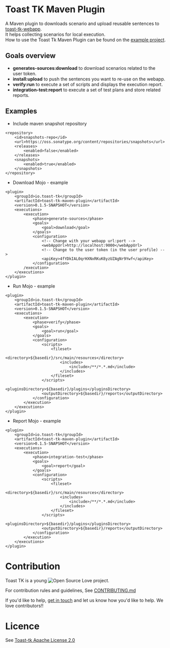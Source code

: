# Toast TK Maven Plugin

A Maven plugin to downloads scenario and upload reusable sentences to  [toast-tk-webapp](https://github.com/toast-tk/toast-tk-webapp).   
It helps collecting scenarios for local execution.  
How to use the Toast Tk Maven Plugin can be found on the [example project](https://github.com/toast-tk/toast-tk-examples).  

## Goals overview 
* __generates-sources:download__ to download scenarios related to the user token.
* __install:upload__ to push the sentences you want to re-use on the webapp.
* __verify:run__ to execute a set of scripts and displays the execution report.
* __integration-test:report__ to execute a set of test plans and store related reports.

## Examples

* Include maven snapshot repository
```
<repository>
	<id>snapshots-repo</id>
	<url>https://oss.sonatype.org/content/repositories/snapshots</url>
	<releases>
		<enabled>false</enabled>
	</releases>
	<snapshots>
		<enabled>true</enabled>
	</snapshots>
</repository>
```

* Download Mojo - example

```
<plugin>
	<groupId>io.toast-tk</groupId>
	<artifactId>toast-tk-maven-plugin</artifactId>
	<version>0.1.5-SNAPSHOT</version>
	<executions>
		<execution>
			<phase>generate-sources</phase>
			<goals>
				<goal>download</goal>
			</goals>
			<configuration>
				<!-- Change with your webapp url:port -->
				<webAppUrl>http://localhost:9000</webAppUrl>
				<!-- Change to the user token (in the user profile) -->
				<apiKey>4fYDkIAL0qrHXNxRKuK8yzUZAgNr9Ywf</apiKey>
			</configuration>
		/execution>
	</executions>
</plugin>
```


* Run Mojo - example
```
<plugin>
	<groupId>io.toast-tk</groupId>
	<artifactId>toast-tk-maven-plugin</artifactId>
	<version>0.1.5-SNAPSHOT</version>
	<executions>
		<execution>
			<phase>verify</phase>
			<goals>
				<goal>run</goal>
			</goals>
			<configuration>
				<scripts>
					<fileset>
						<directory>${basedir}/src/main/resources</directory>
						<includes>
							<include>/**/*.*.md</include>
						</includes>
					</fileset>
				</scripts>
				<pluginsDirectory>${basedir}/plugins</pluginsDirectory>
				<outputDirectory>${basedir}/reports</outputDirectory>
			</configuration>
		</execution>
	</executions>
</plugin>
```

* Report Mojo - example
```
<plugin>
	<groupId>io.toast-tk</groupId>
	<artifactId>toast-tk-maven-plugin</artifactId>
	<version>0.1.5-SNAPSHOT</version>
	<executions>
		<execution>
			<phase>integration-test</phase>
			<goals>
				<goal>report</goal>
			</goals>
			<configuration>
				<scripts>
					<fileset>
						<directory>${basedir}/src/main/resources</directory>
						<includes>
							<include>/**/*.*.md</include>
						</includes>
					</fileset>
				</scripts>
				<pluginsDirectory>${basedir}/plugins</pluginsDirectory>
				<outputDirectory>${basedir}/reports</outputDirectory>
			</configuration>
		</execution>
	</executions>
</plugin>
```

# Contribution

Toast TK is a young ![Open Source Love](https://badges.frapsoft.com/os/v3/open-source.svg?v=103) project.  

For contribution rules and guidelines, See [CONTRIBUTING.md](https://github.com/toast-tk/toast-tk-engine/blob/snapshot/CONTRIBUTING.md)

If you'd like to help, [get in touch](https://gitter.im/toast-tk/toast-tk-engine) and let us know how you'd like to help. We love contributors!! 

# Licence
See [Toast-tk Apache License 2.0](https://github.com/toast-tk/toast-tk-engine/blob/snapshot/LICENSE.md)
